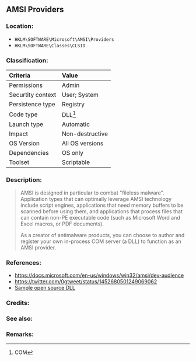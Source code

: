 ## AMSI Providers <!-- general "title" of the persistence. Good to be unique. -->
<!-- separate sections by two empty lines -->
<!-- do not remove empty sections  -->


### Location: <!-- where to find it -->
- `HKLM\SOFTWARE\Microsoft\AMSI\Providers`
- `HKLM\SOFTWARE\Classes\CLSID`


### Classification: <!-- see "how it works" document. Empty lime must go next. -->

|Criteria|Value|
|:---|:---|
|Permissions|Admin|
|Securtity context| User; System |
|Persistence type| Registry |
|Code type|DLL[^1]|
|Launch type|Automatic|
|Impact|Non-destructive|
|OS Version|All OS versions|
|Dependencies|OS only|
|Toolset|Scriptable|


### Description:<!-- add two EOLs or two spaces at the end of line to create a line break -->
> AMSI is designed in particular to combat "fileless malware". Application types that can optimally leverage AMSI technology include script engines, applications that need memory buffers to be scanned before using them, and applications that process files that can contain non-PE executable code (such as Microsoft Word and Excel macros, or PDF documents).
>
> As a creator of antimalware products, you can choose to author and register your own in-process COM server (a DLL) to function as an AMSI provider.

### References: <!-- use <...> or [abc](https://...) syntax. Prepend with "- " when more than one -->
- <https://docs.microsoft.com/en-us/windows/win32/amsi/dev-audience>
- <https://twitter.com/0gtweet/status/1452680501249069062>
- [Sample open source DLL](https://github.com/gtworek/PSBits/tree/master/FakeAMSI)


### Credits: <!-- use [abc](https://...) syntax. Prepend with "- " when more than one. -->


### See also: <!-- if refering to the same repo, use [Name](file.md) syntax. -->
<!-- prepend with "- " if more than one -->


### Remarks: <!-- see the usage in the "classification" section. Use only 1:1 references i.e. not refering to the same footnote from two different places -->
[^1]: COM
